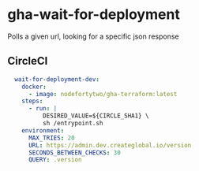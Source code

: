 # gha-wait-for-deployment
Polls a given url, looking for a specific json response

## CircleCI
``` yaml
  wait-for-deployment-dev:
    docker:
      - image: nodefortytwo/gha-terraform:latest
    steps:
      - run: |
          DESIRED_VALUE=${CIRCLE_SHA1} \
          sh /entrypoint.sh
    environment:
      MAX_TRIES: 20
      URL: https://admin.dev.createglobal.io/version
      SECONDS_BETWEEN_CHECKS: 30
      QUERY: .version
```
